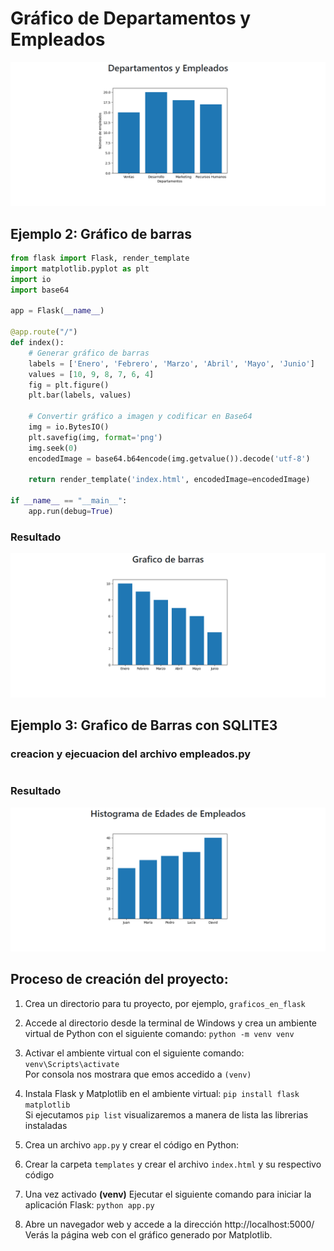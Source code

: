 #   Gráfico de Departamentos y Empleados
<p aling="center">
    <img src="1.png" alt="">
</p>


##  Ejemplo 2: Gráfico de barras
```py
from flask import Flask, render_template
import matplotlib.pyplot as plt
import io
import base64

app = Flask(__name__)

@app.route("/")
def index():
    # Generar gráfico de barras
    labels = ['Enero', 'Febrero', 'Marzo', 'Abril', 'Mayo', 'Junio']
    values = [10, 9, 8, 7, 6, 4]
    fig = plt.figure()
    plt.bar(labels, values)

    # Convertir gráfico a imagen y codificar en Base64
    img = io.BytesIO()
    plt.savefig(img, format='png')
    img.seek(0)
    encodedImage = base64.b64encode(img.getvalue()).decode('utf-8')

    return render_template('index.html', encodedImage=encodedImage)

if __name__ == "__main__":
    app.run(debug=True)
```
### Resultado
<p aling="center">
    <img src="2.png" alt="">
</p>



##  Ejemplo 3: Grafico de Barras con SQLITE3 
### creacion y ejecuacion del archivo empleados.py
```py

```
### Resultado
<p aling="center">
    <img src="3.png" alt="">
</p>



##  Proceso de creación del proyecto:
1. Crea un directorio para tu proyecto, por ejemplo, `graficos_en_flask`

2. Accede al directorio desde la terminal de Windows y crea un ambiente virtual de Python con el siguiente comando:
`python -m venv venv`

3. Activar el ambiente virtual con el siguiente comando:
`venv\Scripts\activate` <br>
Por consola nos mostrara que emos accedido a `(venv)`

4. Instala Flask y Matplotlib en el ambiente virtual:
`pip install flask matplotlib` <br>
Si ejecutamos `pip list` visualizaremos a manera de lista las librerias instaladas

5. Crea un archivo `app.py` y crear el código en Python:

6. Crear la carpeta `templates` y crear el archivo `index.html` y su respectivo código

7. Una vez activado **(venv)** Ejecutar el siguiente comando para iniciar la aplicación Flask:
`python app.py`

8. Abre un navegador web y accede a la dirección http://localhost:5000/ <br>
Verás la página web con el gráfico generado por Matplotlib.